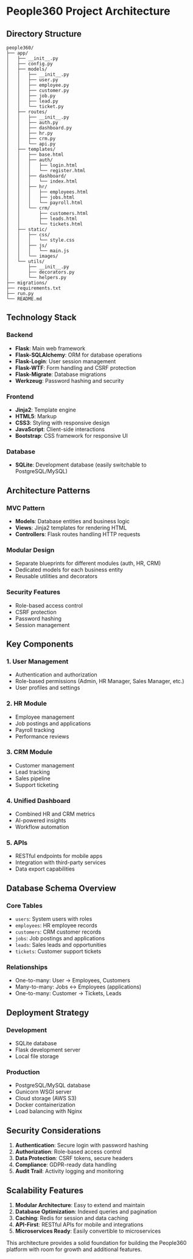 # People360 Project Architecture

## Directory Structure
```
people360/
├── app/
│   ├── __init__.py
│   ├── config.py
│   ├── models/
│   │   ├── __init__.py
│   │   ├── user.py
│   │   ├── employee.py
│   │   ├── customer.py
│   │   ├── job.py
│   │   ├── lead.py
│   │   └── ticket.py
│   ├── routes/
│   │   ├── __init__.py
│   │   ├── auth.py
│   │   ├── dashboard.py
│   │   ├── hr.py
│   │   ├── crm.py
│   │   └── api.py
│   ├── templates/
│   │   ├── base.html
│   │   ├── auth/
│   │   │   ├── login.html
│   │   │   └── register.html
│   │   ├── dashboard/
│   │   │   └── index.html
│   │   ├── hr/
│   │   │   ├── employees.html
│   │   │   ├── jobs.html
│   │   │   └── payroll.html
│   │   └── crm/
│   │       ├── customers.html
│   │       ├── leads.html
│   │       └── tickets.html
│   ├── static/
│   │   ├── css/
│   │   │   └── style.css
│   │   ├── js/
│   │   │   └── main.js
│   │   └── images/
│   └── utils/
│       ├── __init__.py
│       ├── decorators.py
│       └── helpers.py
├── migrations/
├── requirements.txt
├── run.py
└── README.md
```

## Technology Stack

### Backend
- **Flask**: Main web framework
- **Flask-SQLAlchemy**: ORM for database operations
- **Flask-Login**: User session management
- **Flask-WTF**: Form handling and CSRF protection
- **Flask-Migrate**: Database migrations
- **Werkzeug**: Password hashing and security

### Frontend
- **Jinja2**: Template engine
- **HTML5**: Markup
- **CSS3**: Styling with responsive design
- **JavaScript**: Client-side interactions
- **Bootstrap**: CSS framework for responsive UI

### Database
- **SQLite**: Development database (easily switchable to PostgreSQL/MySQL)

## Architecture Patterns

### MVC Pattern
- **Models**: Database entities and business logic
- **Views**: Jinja2 templates for rendering HTML
- **Controllers**: Flask routes handling HTTP requests

### Modular Design
- Separate blueprints for different modules (auth, HR, CRM)
- Dedicated models for each business entity
- Reusable utilities and decorators

### Security Features
- Role-based access control
- CSRF protection
- Password hashing
- Session management

## Key Components

### 1. User Management
- Authentication and authorization
- Role-based permissions (Admin, HR Manager, Sales Manager, etc.)
- User profiles and settings

### 2. HR Module
- Employee management
- Job postings and applications
- Payroll tracking
- Performance reviews

### 3. CRM Module
- Customer management
- Lead tracking
- Sales pipeline
- Support ticketing

### 4. Unified Dashboard
- Combined HR and CRM metrics
- AI-powered insights
- Workflow automation

### 5. APIs
- RESTful endpoints for mobile apps
- Integration with third-party services
- Data export capabilities

## Database Schema Overview

### Core Tables
- `users`: System users with roles
- `employees`: HR employee records
- `customers`: CRM customer records
- `jobs`: Job postings and applications
- `leads`: Sales leads and opportunities
- `tickets`: Customer support tickets

### Relationships
- One-to-many: User → Employees, Customers
- Many-to-many: Jobs ↔ Employees (applications)
- One-to-many: Customer → Tickets, Leads

## Deployment Strategy

### Development
- SQLite database
- Flask development server
- Local file storage

### Production
- PostgreSQL/MySQL database
- Gunicorn WSGI server
- Cloud storage (AWS S3)
- Docker containerization
- Load balancing with Nginx

## Security Considerations

1. **Authentication**: Secure login with password hashing
2. **Authorization**: Role-based access control
3. **Data Protection**: CSRF tokens, secure headers
4. **Compliance**: GDPR-ready data handling
5. **Audit Trail**: Activity logging and monitoring

## Scalability Features

1. **Modular Architecture**: Easy to extend and maintain
2. **Database Optimization**: Indexed queries and pagination
3. **Caching**: Redis for session and data caching
4. **API-First**: RESTful APIs for mobile and integrations
5. **Microservices Ready**: Easily convertible to microservices

This architecture provides a solid foundation for building the People360 platform with room for growth and additional features.